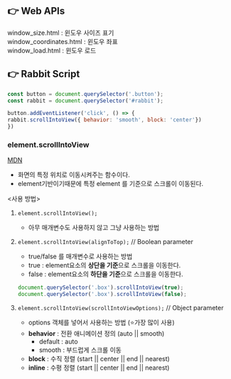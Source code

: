 ## 👉 Web APIs
window_size.html : 윈도우 사이즈 표기    
window_coordinates.html : 윈도우 좌표    
window_load.html : 윈도우 로드    


## 👉 Rabbit Script
```javascript
const button = document.querySelector('.button');
const rabbit = document.querySelector('#rabbit');

button.addEventListener('click', () => {
rabbit.scrollIntoView({ behavior: 'smooth', block: 'center'})
})
```
### element.scrollIntoView
[MDN](https://developer.mozilla.org/ko/docs/Web/API/Element/scrollIntoView)
- 화면의 특정 위치로 이동시켜주는 함수이다.
- element기반이기때문에 특정 element 를 기준으로 스크롤이 이동된다.

<사용 방법>
1. `element.scrollIntoView();`
    - 아무 매개변수도 사용하지 않고 그냥 사용하는 방법

2. `element.scrollIntoView(alignToTop);` // Boolean parameter
    - true/false 를 매개변수로 사용하는 방법
    - true : element요소의 **상단을 기준**으로 스크롤을 이동한다.
    - false : element요소의 **하단을 기준**으로 스크롤을 이동한다.
    ```javascript
    document.querySelector('.box').scrollIntoView(true); 
    document.querySelector('.box').scrollIntoView(false); 
    ```

3. `element.scrollIntoView(scrollIntoViewOptions);` // Object parameter
    -  options 객체를 넣어서 사용하는 방법 (⭐가장 많이 사용)
    - **behavior** : 전환 애니메이션 정의 (auto || smooth)
        - default : auto
        - smooth : 부드럽게 스크롤 이동
    - **block** : 수직 정렬 (start || center || end || nearest)
    - **inline** : 수평 정렬 (start || center || end || nearest)
